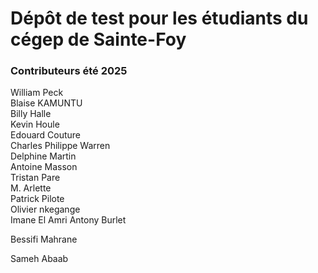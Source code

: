 # Dépôt de test pour les étudiants du cégep de Sainte-Foy
### Contributeurs été 2025
William Peck  
Blaise KAMUNTU  
Billy Halle  
Kevin Houle  
Edouard Couture  
Charles Philippe Warren  
Delphine Martin  
Antoine Masson  
Tristan Pare  
M. Arlette  
Patrick Pilote  
Olivier nkegange  
Imane El Amri
Antony Burlet

Bessifi Mahrane

Sameh Abaab 
